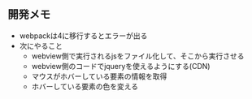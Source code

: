 ## 開発メモ
  * webpackは4に移行するとエラーが出る
  * 次にやること
    * webview側で実行されるjsをファイル化して、そこから実行させる
    * webview側のコードでjqueryを使えるようにする(CDN)
    * マウスがホバーしている要素の情報を取得
    * ホバーしている要素の色を変える
